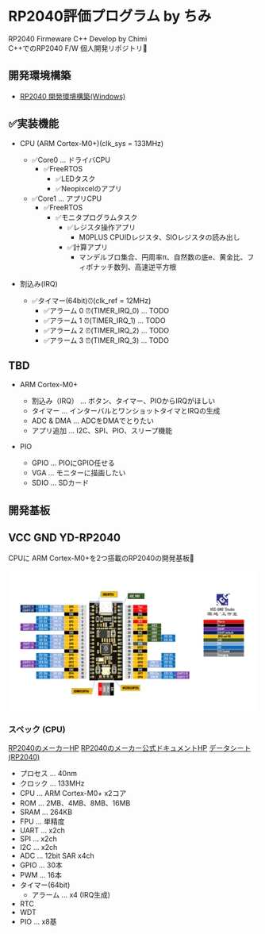 # RP2040評価プログラム by ちみ

RP2040 Firmeware C++ Develop by Chimi\
C++でのRP2040 F/W 個人開発リポジトリ🥳

## 開発環境構築
- [RP2040 開発環境構築(Windows)](doc/rp2040_dev_env.md)

## ✅実装機能
- CPU (ARM Cortex-M0+)(clk_sys = 133MHz)
  - ✅Core0 ... ドライバCPU
    - ✅FreeRTOS
      - ✅LEDタスク
      - ✅Neopixcelのアプリ
  - ✅Core1 ... アプリCPU
    - ✅FreeRTOS
      - ✅モニタプログラムタスク
        - ✅レジスタ操作アプリ
          - M0PLUS CPUIDレジスタ、SIOレジスタの読み出し
        - ✅計算アプリ
          - マンデルブロ集合、円周率π、自然数の底e、黄金比、フィボナッチ数列、高速逆平方根

- 割込み(IRQ)
  - ✅タイマー(64bit)⏰(clk_ref = 12MHz)
    - ✅アラーム 0 ⏰(TIMER_IRQ_0) ... TODO
    - ✅アラーム 1 ⏰(TIMER_IRQ_1) ... TODO
    - ✅アラーム 2 ⏰(TIMER_IRQ_2) ... TODO
    - ✅アラーム 3 ⏰(TIMER_IRQ_3) ... TODO

## TBD
- ARM Cortex-M0+
  - 割込み（IRQ） ... ボタン、タイマー、PIOからIRQがほしい
  - タイマー ... インターバルとワンショットタイマとIRQの生成
  - ADC & DMA ... ADCをDMAでとりたい
  - アプリ追加 ... I2C、SPI、PIO、スリープ機能

- PIO
  - GPIO ... PIOにGPIO任せる
  - VGA ... モニターに描画したい
  - SDIO ... SDカード

## 開発基板
## VCC GND YD-RP2040
CPUに ARM Cortex-M0+を2つ搭載のRP2040の開発基板🥳


![yd_rp2040_pin_out](doc\YD-RP2040\YD-2040-PIN.png)

### スペック (CPU)
[RP2040のメーカーHP](https://www.raspberrypi.com/products/rp2040/)
[RP2040のメーカー公式ドキュメントHP](https://www.raspberrypi.com/documentation/microcontrollers/silicon.html)
[データシート(RP2040)](https://datasheets.raspberrypi.com/rp2040/rp2040-datasheet.pdf)

- プロセス ... 40nm
- クロック ... 133MHz
- CPU ... ARM Cortex-M0+ x2コア
- ROM ... 2MB、4MB、8MB、16MB
- SRAM ... 264KB
- FPU ... 単精度
- UART ... x2ch
- SPI ... x2ch
- I2C ... x2ch
- ADC ... 12bit SAR x4ch
- GPIO ... 30本
- PWM ... 16本
- タイマー(64bit)
  - アラーム ... x4 (IRQ生成)
- RTC
- WDT
- PIO ... x8基